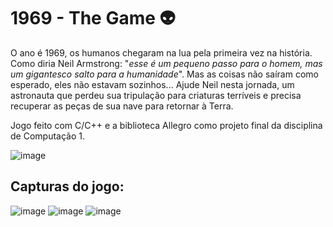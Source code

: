 # 1969 - The Game 👽

O ano é 1969, os humanos chegaram na lua pela primeira vez na história. Como diria Neil Armstrong: "*esse é um pequeno passo para o homem, mas um gigantesco salto para a humanidade*". Mas as coisas não saíram como esperado, eles não estavam sozinhos... Ajude Neil nesta jornada, um astronauta que perdeu sua tripulação para criaturas terríveis e precisa recuperar as peças de sua nave para retornar à Terra.

Jogo feito com C/C++ e a biblioteca Allegro como projeto final da disciplina de Computação 1.

![image](https://user-images.githubusercontent.com/84099851/188033811-e8cb0685-ea42-4efb-b422-f79797249dfe.png)

## Capturas do jogo:
![image](https://user-images.githubusercontent.com/84099851/188033887-2daaed9e-ad58-4a31-8b26-cb158604163e.png)
![image](https://user-images.githubusercontent.com/84099851/188033918-b4e73917-fd37-47d9-a2a8-87750968399e.png)
![image](https://user-images.githubusercontent.com/84099851/188033956-078321aa-4aff-49f5-bb2a-664906463345.png)

